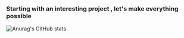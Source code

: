 ### Starting with an interesting project , let's make everything possible


![Anurag's GitHub stats](https://github-readme-stats-delta-sable-25.vercel.app/api?username=UNICKCHENG&show_icons=true)
